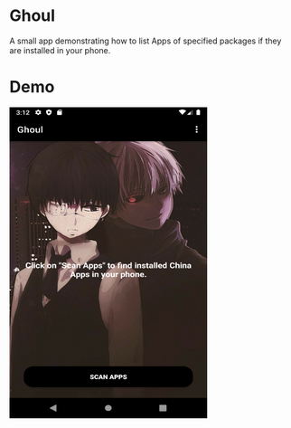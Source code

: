 # Ghoul
A small app demonstrating how to list Apps of specified packages if they are installed in your phone.

# Demo
<img src="https://github.com/abhishektiwarijr/Ghoul/blob/master/app/src/main/screenshot.png" width="350" height="550"><br><br>
